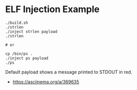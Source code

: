 # ELF Injection Example

```
./build.sh
./strlen
./inject strlen payload
./strlen

# or

cp /bin/ps .
./inject ps payload
./ps
```

Default payload shows a message printed to STDOUT in red.

- https://asciinema.org/a/369635

